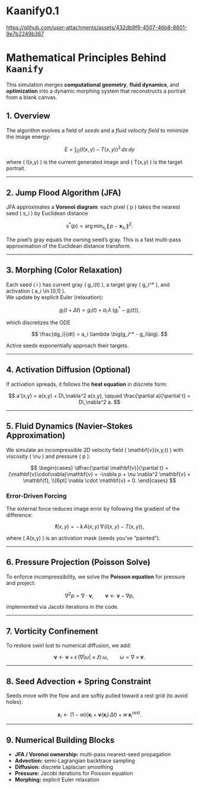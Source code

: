 # Kaanify0.1


https://github.com/user-attachments/assets/432db9f6-4507-46b8-8801-9e7b2249b367




# Mathematical Principles Behind `Kaanify`

This simulation merges **computational geometry**, **fluid dynamics**, and **optimization** into a dynamic morphing system that reconstructs a portrait from a blank canvas.

## 1. Overview

The algorithm evolves a field of *seeds* and a *fluid velocity field* to minimize the image energy:

$$
E = \int_\Omega \big(I(x,y) - T(x,y)\big)^2 \, dx\,dy
$$

where \( I(x,y) \) is the current generated image and \( T(x,y) \) is the target portrait.

---

## 2. Jump Flood Algorithm (JFA)

JFA approximates a **Voronoi diagram**: each pixel \( p \) takes the nearest seed \( s_i \) by Euclidean distance

$$
s^*(p) = \arg\min_{s_i} \,\|\,p - \mathbf{x}_{s_i}\,\|^2.
$$

The pixel’s gray equals the owning seed’s gray. This is a fast multi-pass approximation of the Euclidean distance transform.

---

## 3. Morphing (Color Relaxation)

Each seed \( i \) has current gray \( g_i(t) \), a target gray \( g_i^* \), and activation \( a_i \in [0,1] \).  
We update by explicit Euler (relaxation):

$$
g_i(t+\Delta t) = g_i(t) + a_i\,\lambda\,\big(g_i^* - g_i(t)\big),
$$

which discretizes the ODE

$$
\frac{dg_i}{dt} = a_i \lambda \big(g_i^* - g_i\big).
$$

Active seeds exponentially approach their targets.

---

## 4. Activation Diffusion (Optional)

If activation spreads, it follows the **heat equation** in discrete form:

$$
a'(x,y) = a(x,y) + D\,\nabla^2 a(x,y),
\qquad
\frac{\partial a}{\partial t} = D\,\nabla^2 a.
$$

---

## 5. Fluid Dynamics (Navier–Stokes Approximation)

We simulate an incompressible 2D velocity field \( \mathbf{v}(x,y,t) \) with viscosity \( \nu \) and pressure \( p \):

$$
\begin{cases}
\dfrac{\partial \mathbf{v}}{\partial t} + (\mathbf{v}\cdot\nabla)\mathbf{v}
= -\nabla p + \nu \nabla^2 \mathbf{v} + \mathbf{f}, \\[6pt]
\nabla \cdot \mathbf{v} = 0.
\end{cases}
$$

### Error-Driven Forcing

The external force reduces image error by following the gradient of the difference:

$$
\mathbf{f}(x,y) = -\,k\,A(x,y)\,\nabla\!\big(I(x,y) - T(x,y)\big),
$$

where \( A(x,y) \) is an activation mask (seeds you’ve “painted”).

---

## 6. Pressure Projection (Poisson Solve)

To enforce incompressibility, we solve the **Poisson equation** for pressure and project:

$$
\nabla^2 p = \nabla\cdot\mathbf{v},
\qquad
\mathbf{v} \leftarrow \mathbf{v} - \nabla p,
$$

implemented via Jacobi iterations in the code.

---

## 7. Vorticity Confinement

To restore swirl lost to numerical diffusion, we add:

$$
\mathbf{v} \leftarrow \mathbf{v} + \epsilon \,\big(\nabla |\omega| \times \hat{z}\big)\,\omega,
\qquad
\omega = \nabla\times\mathbf{v}.
$$

---

## 8. Seed Advection + Spring Constraint

Seeds move with the flow and are softly pulled toward a rest grid (to avoid holes):

$$
\mathbf{x}_i \leftarrow (1-w)\Big(\mathbf{x}_i + \mathbf{v}(\mathbf{x}_i)\,\Delta t\Big) + w\,\mathbf{x}_i^{\text{rest}}.
$$

---

## 9. Numerical Building Blocks

- **JFA / Voronoi ownership:** multi-pass nearest-seed propagation  
- **Advection:** semi-Lagrangian backtrace sampling  
- **Diffusion:** discrete Laplacian smoothing  
- **Pressure:** Jacobi iterations for Poisson equation  
- **Morphing:** explicit Euler relaxation
